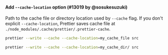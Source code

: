 #### Add `--cache-location` option (#13019 by @sosukesuzuki)

Path to the cache file or directory location used by `--cache` flag. If you don't explicit `--cache-location`, Prettier saves cache file at `./node_modules/.cache/prettier/.prettier-cache`.

```bash
prettier --write --cache --cache-location=my_cache_file src
```

```bash
prettier --write --cache --cache-location=my_cache_dir/ src
```
